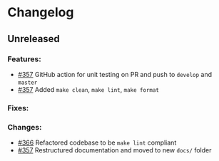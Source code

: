 # Changelog

## Unreleased

### Features:
* [#357](https://github.com/Pylons-tech/pylons/pull/357) GitHub action for unit testing on PR and push to `develop` and `master`
* [#357](https://github.com/Pylons-tech/pylons/pull/357) Added `make clean`, `make lint`, `make format`

### Fixes:

### Changes: 
* [#366](https://github.com/Pylons-tech/pylons/pull/362) Refactored codebase to be `make lint` compliant
* [#357](https://github.com/Pylons-tech/pylons/pull/357) Restructured documentation and moved to new `docs/` folder
